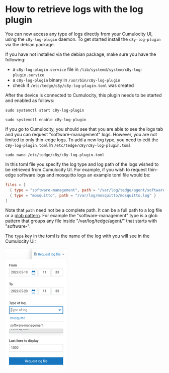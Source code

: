 # How to retrieve logs with the log plugin

You can now access any type of logs directly from your Cumulocity UI, using the
`c8y-log-plugin` daemon. To get started install the `c8y-log-plugin` via the
debian package.

If you have not installed via the debian package, make sure you have the following:

- a `c8y-log-plugin.service` file in `/lib/systemd/system/c8y-log-plugin.service`
- a `c8y-log-plugin` binary in `/usr/bin/c8y-log-plugin`
- check if `/etc/tedge/c8y/c8y-log-plugin.toml` was created

After the device is connected to Cumulocity, this plugin needs to be started and
enabled as follows:

```shell
sudo systemctl start c8y-log-plugin
```

```shell
sudo systemctl enable c8y-log-plugin
```

If you go to Cumulocity, you should see that you are able to see the logs tab
and you can request "software-management" logs.
However, you are not limited to only thin-edge logs.
To add a new log type, you need to edit the `c8y-log-plugin.toml` in `/etc/tedge/c8y/c8y-log-plugin.toml`

```shell
sudo nano /etc/tedge/c8y/c8y-log-plugin.toml
```

In this toml file you specify the log type and log path of the logs wished to
be retrieved from Cumulocity UI.
For example, if you wish to request thin-edge software logs and mosquitto logs
an example toml file would be:

```toml
files = [
  { type = "software-management", path = "/var/log/tedge/agent/software-*" },
  { type = "mosquitto", path = "/var/log/mosquitto/mosquitto.log" }
]
```

Note that `path` need not be a complete path. It can be a full path to a log
file or a [glob pattern](https://en.wikipedia.org/wiki/Glob_(programming)).
For example the "software-management" type is a glob pattern that groups
any file inside "/var/log/tedge/agent/" that starts with "software-".

The `type` key in the toml is the name of the log with you will see in the
Cumulocity UI:

![Log request dropdown](../../images/c8y-log-plugin_log-types.png)

